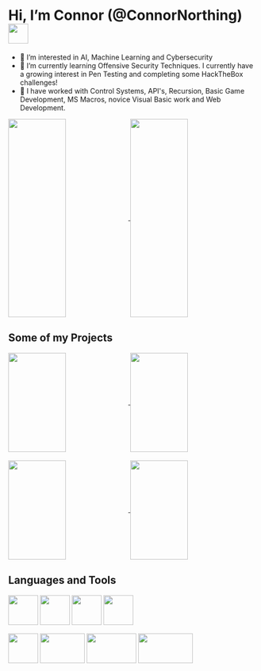 # Hi, I’m Connor (@ConnorNorthing)<img src="https://raw.githubusercontent.com/MartinHeinz/MartinHeinz/master/wave.gif" width="40" height="40" />

- 👀 I’m interested in AI, Machine Learning and Cybersecurity
- 🌱 I’m currently learning Offensive Security Techniques. I currently have a growing interest in Pen Testing and completing some HackTheBox challenges!
- 💞️ I have worked with Control Systems, API's, Recursion, Basic Game Development, MS Macros, novice Visual Basic work and Web Development. 
<a href="https://github.com/ConnorNorthing">
<img align="center" src="https://github-readme-stats.vercel.app/api/top-langs/?username=ConnorNorthing" width = "48%" height = 400px/>
</a> 

<a href="https://github.com/ConnorNorthing">
  <img align="center" src="https://github-readme-stats.vercel.app/api/?username=ConnorNorthing&count_private=true" width = "48%" height = 400px/>
</a>

## Some of my Projects

<a href="https://github.com/ConnorNorthing/EPR400-Control-Code">
  <img align="center" src="https://github-readme-stats.vercel.app/api/pin/?username=ConnorNorthing&repo=EPR400-Control-Code" width = "48%" height = 200px/>
</a>

<a href="https://github.com/ConnorNorthing/Respiratory-Sensor">
  <img align="center" src="https://github-readme-stats.vercel.app/api/pin/?username=ConnorNorthing&repo=Respiratory-Sensor" width = "48%" height = 200px/>
</a>

<br />
<br />

<a href="https://github.com/ConnorNorthing/Motor-Control-For-Line-Following-Robot">
  <img align="center" src="https://github-readme-stats.vercel.app/api/pin/?username=ConnorNorthing&repo=Motor-Control-For-Line-Following-Robot" width = "48%" height = 200px/>
</a>

<a href="https://github.com/ConnorNorthing/Fourier-Series-Computation">
  <img align="center" src="https://github-readme-stats.vercel.app/api/pin/?username=ConnorNorthing&repo=Fourier-Series-Computation" width = "48%" height = 200px/>
</a>


## Languages and Tools
<img src="https://raw.githubusercontent.com/jmnote/z-icons/master/svg/python.svg" width="60" height="60" /> <img src="https://raw.githubusercontent.com/jmnote/z-icons/master/svg/c.svg" width="60" height="60" /> <img src="https://raw.githubusercontent.com/jmnote/z-icons/master/svg/cpp.svg" width="60" height="60" /> <img src="https://i.pinimg.com/736x/8c/b1/8c/8cb18c72082d13eb581cf6d452e8e266.jpg" width="60" height="60" />

<img src="https://cdn.iconscout.com/icon/free/png-64/linux-8-202409.png" width="60" height="60" /> <img src="https://tecadmin.net/tutorial/wp-content/uploads/2017/09/bash-logo-300x245.jpg" width="90" height="60" /> <img src="https://www.nicepng.com/png/detail/352-3529769_html5-course-training-content-details-logo-html-5.png" width="100" height="60" /> <img src="https://i.stack.imgur.com/t5VF4.png" width="110" height="60" />


<!---
ConnorNorthing/ConnorNorthing is a ✨ special ✨ repository because its `README.md` (this file) appears on your GitHub profile.
You can click the Preview link to take a look at your changes.
--->
